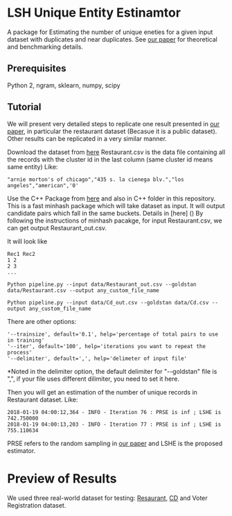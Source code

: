 # LSH Unique Entity Estinamtor
A package for Estimating the number of unique eneties for a given input dataset with duplicates and near duplicates. See [our paper](https://arxiv.org/pdf/1709.01190.pdf) for theoretical and benchmarking details. 

## Prerequisites
Python 2, ngram, sklearn, numpy, scipy

## Tutorial

We will present very detailed steps to replicate one result presented in [our paper](https://arxiv.org/pdf/1710.02690.pdf), in particular the restaurant dataset (Becasue it is a public dataset). Other results can be replicated in a very similar manner.

Download the dataset from [here](https://hpi.de/naumann/projects/data-quality-and-cleansing/dude-duplicate-detection.html#c114715)
Restaurant.csv is the data file containing all the records with the cluster id in the last column (same cluster id means same entity)
Like:
```
"arnie morton's of chicago","435 s. la cienega blv.","los angeles","american",'0'
```

Use the C++ Package from [here](http://rush.rice.edu/large-scale.html) and also in C++ folder in this repository. This is a fast minhash package which will take dataset as input. It will output candidate pairs which fall in the same buckets. Details in [here] () 
By following the instructions of minhash pacakge, for input Restaurant.csv, we can get output Restaurant_out.csv.

It will look like 
```
Rec1 Rec2
1 2
2 3
...
```

```
Python pipeline.py --input data/Restaurant_out.csv --goldstan data/Restaurant.csv --output any_custom_file_name
```

```
Python pipeline.py --input data/Cd_out.csv --goldstan data/Cd.csv --output any_custom_file_name
```

There are other options:
```
'--trainsize', default='0.1', help='percentage of total pairs to use in training'
'--iter', default='100', help='iterations you want to repeat the process'
'--delimiter', default=',', help='delimeter of input file'
```
*Noted in the delimiter option, the default delimiter for "--goldstan" file is ",", if your file uses different dilimiter, you need to set it here.

Then you will get an estimation of the number of unique records in Restaurant dataset.
Like:
```
2018-01-19 04:00:12,364 - INFO - Iteration 76 : PRSE is inf ; LSHE is 742.750000
2018-01-19 04:00:13,203 - INFO - Iteration 77 : PRSE is inf ; LSHE is 755.110634
```
PRSE refers to the random sampling in [our paper](https://arxiv.org/pdf/1710.02690.pdf) and LSHE is the proposed estimator.

# Preview of Results 
We used three real-world dataset for testing: [Resaurant](), [CD]() and Voter Registration dataset.
